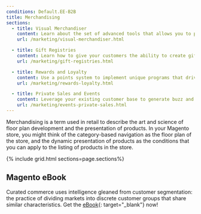 ```yaml
---
conditions: Default.EE-B2B
title: Merchandising
sections:
  - title: Visual Merchandiser
    content: Learn about the set of advanced tools that allows you to position products, and apply conditions that determine which products appear in the category listing.
    url: /marketing/visual-merchandiser.html

  - title: Gift Registries
    content: Learn how to give your customers the ability to create gift registries for special occasions, and to invite their friends and family to purchase their gifts from the gift registry. 
    url: /marketing/gift-registries.html

  - title: Rewards and Loyalty
    content: Use a points system to implement unique programs that drive customer engagement and promote customer loyalty. You can award points for a wide range of transaction and customer activities and control the point allotment, balance, and expiration.  
    url: /marketing/rewards-loyalty.html

  - title: Private Sales and Events
    content: Leverage your existing customer base to generate buzz and new leads, or to offload surplus inventory through private sales and other catalog events. 
    url: /marketing/events-private-sales.html   
---
```


Merchandising is a term used in retail to describe the art and science of floor plan development and the presentation of products. In your Magento store, you might think of the category-based navigation as the floor plan of the store, and the dynamic presentation of products as the conditions that you can apply to the listing of products in the store.

{% include grid.html sections=page.sections%}

## Magento eBook

Curated commerce uses intelligence gleaned from customer segmentation: the practice of dividing markets into discrete customer groups that share similar characteristics. Get the [eBook][1]{: target="_blank"} now!

[1]: https://magento.com/resources/curated-commerce
